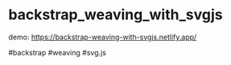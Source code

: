 # backstrap_weaving_with_svgjs

demo: https://backstrap-weaving-with-svgjs.netlify.app/

#backstrap #weaving #svg.js
